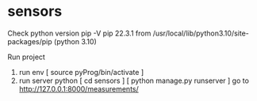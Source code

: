 # sensors

Check python version
pip -V
pip 22.3.1 from /usr/local/lib/python3.10/site-packages/pip (python 3.10)

Run project
1. run env [ source pyProg/bin/activate ]
2. run server python 
[ cd sensors ]
 [ python manage.py runserver ]
go to http://127.0.0.1:8000/measurements/


